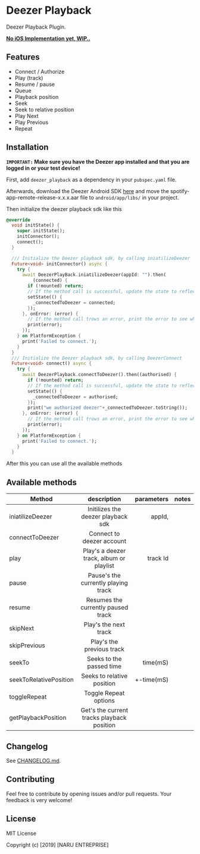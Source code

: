 # Deezer Playback

Deezer Playback Plugin.

[**No iOS Implementation yet, WIP..**](https://github.com/naru-inc/deezer-playback/projects/1)

## Features

* Connect / Authorize 
* Play (track)
* Resume / pause
* Queue
* Playback position
* Seek
* Seek to relative position
* Play Next
* Play Previous
* Repeat 

## Installation

**`IMPORTANT:` Make sure you have the Deezer app installed and that you are logged in or your test device!**

First, add `deezer_playback` as a dependency in your `pubspec.yaml` file. 

Afterwards, download the Deezer Android SDK [here](https://developers.deezer.com/sdk/android) and move the spotify-app-remote-release-x.x.x.aar file to `android/app/libs/` in your project.

Then initialize the deezer playback sdk like this 

```dart
@override
  void initState() {
    super.initState();
    initConnector();
    connect();
  }

  /// Initialize the Deezer playback sdk, by calling iniatilizeDeezer
  Future<void> initConnector() async {
    try {
      await DeezerPlayBack.iniatilizeDeezer(appId: "").then(
          (connected) {
        if (!mounted) return;
        // If the method call is successful, update the state to reflect this change
        setState(() {
          _connectedToDeezer = connected;
        });
      }, onError: (error) {
        // If the method call trows an error, print the error to see what went wrong
        print(error);
      });
    } on PlatformException {
      print('Failed to connect.');
    }
  }
  /// Initialize the Deezer playback sdk, by calling DeezerConnect
  Future<void> connect() async {
    try {
      await DeezerPlayback.connectToDeezer().then((authorised) {
        if (!mounted) return;
        // If the method call is successful, update the state to reflect this change
        setState(() {
          _connectedToDeezer = authorised;
        });
        print("we authorized deezer"+_connectedToDeezer.toString());
      }, onError: (error) {
        // If the method call trows an error, print the error to see what went wrong
        print(error);
      });
    } on PlatformException {
      print('Failed to connect.');
    }
  }
``` 

After this you can use all the available methods

## Available methods 

| Method        | description           | parameters  | notes |
| ------------- |:-------------:| -----:|-----:|
| iniatilizeDeezer      | Initilizes the deezer playback sdk | appId,  ||
| connectToDeezer      | Connect to  deezer account  |  ||
| play      | Play's a deezer track, album or playlist | track Id ||
| pause      | Pause's the currently playing track      |    ||
| resume |  Resumes the currently paused track      |     ||
| skipNext      | Play's the next track | ||
| skipPrevious      | Play's the previous track |  ||
| seekTo |  Seeks to the passed time     |  time(mS)   ||
|seekToRelativePosition|Seeks to relative position|+-time(mS)||
| toggleRepeat | Toggle Repeat options    |     ||
| getPlaybackPosition | Get's the current tracks playback position       |    ||

## Changelog

See [CHANGELOG.md](CHANGELOG.md).

## Contributing

Feel free to contribute by opening issues and/or pull requests. Your feedback is very welcome!

## License

MIT License

Copyright (c) [2019] [NARU ENTREPRISE]